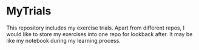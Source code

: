 # MyTrials

This repository includes my exercise trials. Apart from different repos, I would like to store my exercises into one repo for lookback after. It may be like my notebook during my learning process. 
